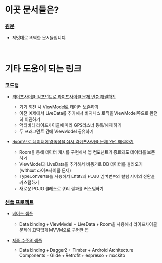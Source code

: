 # 이곳 문서들은?
### [원문](https://developer.android.com/topic/libraries/architecture/index.html)
- 제멋대로 의역한 문서들입니다.

<br>

# 기타 도움이 되는 링크
### 코드랩
- [라이프사이클 컴포넌트로 라이프사이클 문제 반쯤 해결하기](https://codelabs.developers.google.com/codelabs/android-lifecycles/#0)
	- 기기 회전 시 ViewModel로 데이터 보존하기
	- 이전 예제에서 LiveData를 추가해서 비지니스 로직을 ViewModel쪽으로 완전히 이관하기
	- 액티비티 라이프사이클에 따라 GPS리스너 등록/해제 하기
	- 두 프래그먼트 간에 ViewModel 공유하기
	
- [Room으로 데이터에 영속성을 줘서 라이프사이클 문제 완전 해결하기](https://codelabs.developers.google.com/codelabs/android-persistence/#0)
	- Room을 통해 데이터 캐시를 구현해서 앱 컴포넌트가 종료돼도 데이터를 보존하기
	- ViewModel과 LiveData를 추가해서 비동기로 DB 데이터를 불러오기(without 라이프사이클 문제)
	- TypeConverter를 사용해서 Entity의 POJO 멤버변수와 컬럼 사이의 전환을 커스텀하기
	- 새로운 POJO 클래스로 쿼리 결과를 커스텀하기

### [샘플 프로젝트](https://github.com/googlesamples/android-architecture-components)
- [베이스 샘플](https://github.com/googlesamples/android-architecture-components/tree/master/BasicSample)
	- Data binding + ViewModel + LiveData + Room을 사용해서 라이프사이클 문제에 끄떡없게 MVVM으로 구현한 앱
	
- [제품 수준의 샘플](https://github.com/googlesamples/android-architecture-components/tree/master/GithubBrowserSample)
	- Data binding + Dagger2 + Timber + Android Architecture Components + Glide + Retrofit + espresso + mockito
